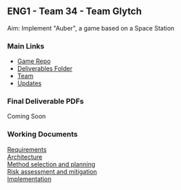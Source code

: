 ## ENG1 - Team 34 - Team Glytch


Aim: Implement "Auber", a game based on a Space Station

### Main Links

- [Game Repo](https://github.com/ENG-Team-7/Auber-Code)
- [Deliverables Folder](https://github.com/ENG-Team-7/Assesment1)
- [Team](https://team-glytch.github.io/team)
- [Updates](https://team-glytch.github.io/updates)

### Final Deliverable PDFs

Coming Soon

### Working Documents

[Requirements](https://docs.google.com/document/d/1w7NFb4JXc8tx5HeDdYgFVSvcDVuiGm2iYuOhWR3eAvc/edit?usp=sharing)  
[Architecture](https://docs.google.com/document/d/1qtFZ9iMuvwQFzuvSnq7lmFzx-_RAAiM-DJY0XYtIRf4/edit?usp=sharing)  
[Method selection and planning](https://docs.google.com/document/d/1iki4rhLIkLU9ujOljruKGcXRrasCD6WVHxGN-LO7BOQ/edit?usp=sharing)  
[Risk assessment and mitigation](https://docs.google.com/document/d/1lqlgiCngfJ1yH1zHD5YcO_YxZjUvNjgKbjFSpEYD854/edit?usp=sharing)  
[Implementation](https://docs.google.com/document/d/1FGIK8EAoy-vDE7KJZ91XOxwWXn1c6ALf_iLaX-246lI/edit?usp=sharing)  

